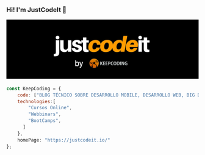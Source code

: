 ### Hi! I'm JustCodeIt 👋



![This is me](https://github.com/JustCodeItDeveloper/JustCodeItDeveloper/blob/main/logo.jpeg)


```javascript
const KeepCoding = {
    code: ["BLOG TÉCNICO SOBRE DESARROLLO MOBILE, DESARROLLO WEB, BIG DATA & MACHINE LEARNING, DEVOPS, CIBERSEGURIDAD Y BLOCKCHAIN"],
    technologies:[
        "Cursos Online",
        "Webbinars",
        "BootCamps",
      ]
    },
    homePage: "https://justcodeit.io/" 
};
```
